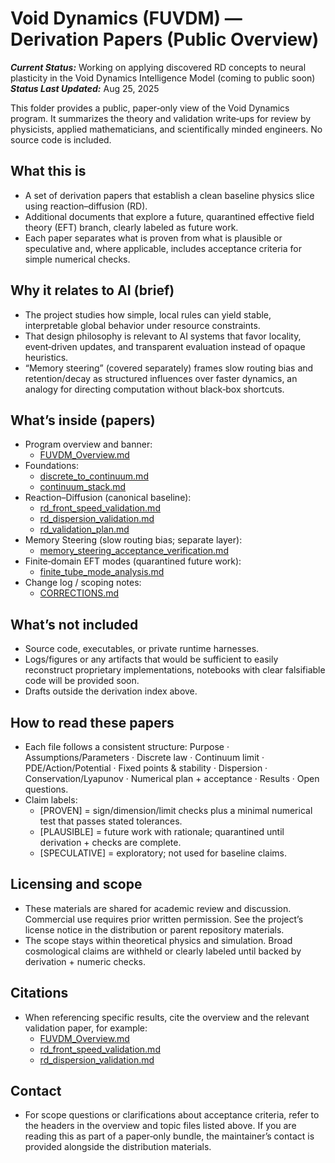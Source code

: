 # Void Dynamics (FUVDM) — Derivation Papers (Public Overview)
***Current Status:*** Working on applying discovered RD concepts to neural plasticity in the Void Dynamics Intelligence Model (coming to public soon) <br>
***Status Last Updated:*** Aug 25, 2025

This folder provides a public, paper‑only view of the Void Dynamics program. It summarizes the theory and validation write‑ups for review by physicists, applied mathematicians, and scientifically minded engineers. No source code is included.

## What this is
- A set of derivation papers that establish a clean baseline physics slice using reaction–diffusion (RD).
- Additional documents that explore a future, quarantined effective field theory (EFT) branch, clearly labeled as future work.
- Each paper separates what is proven from what is plausible or speculative and, where applicable, includes acceptance criteria for simple numerical checks.

## Why it relates to AI (brief)
- The project studies how simple, local rules can yield stable, interpretable global behavior under resource constraints.
- That design philosophy is relevant to AI systems that favor locality, event‑driven updates, and transparent evaluation instead of opaque heuristics.
- “Memory steering” (covered separately) frames slow routing bias and retention/decay as structured influences over faster dynamics, an analogy for directing computation without black‑box shortcuts.

## What’s inside (papers)
- Program overview and banner:
  - [FUVDM_Overview.md](FUVDM_Overview.md)
- Foundations:
  - [discrete_to_continuum.md](derivation/foundations/discrete_to_continuum.md)
  - [continuum_stack.md](derivation/foundations/continuum_stack.md)
- Reaction–Diffusion (canonical baseline):
  - [rd_front_speed_validation.md](derivation/reaction_diffusion/rd_front_speed_validation.md)
  - [rd_dispersion_validation.md](derivation/reaction_diffusion/rd_dispersion_validation.md)
  - [rd_validation_plan.md](derivation/reaction_diffusion/rd_validation_plan.md)
- Memory Steering (slow routing bias; separate layer):
  - [memory_steering_acceptance_verification.md](derivation/memory_steering/memory_steering_acceptance_verification.md)
- Finite‑domain EFT modes (quarantined future work):
  - [finite_tube_mode_analysis.md](derivation/tachyon_condensation/finite_tube_mode_analysis.md)
- Change log / scoping notes:
  - [CORRECTIONS.md](CORRECTIONS.md)

## What’s not included
- Source code, executables, or private runtime harnesses.
- Logs/figures or any artifacts that would be sufficient to easily reconstruct proprietary implementations, notebooks with clear falsifiable code will be provided soon.
- Drafts outside the derivation index above.

## How to read these papers
- Each file follows a consistent structure: Purpose · Assumptions/Parameters · Discrete law · Continuum limit · PDE/Action/Potential · Fixed points & stability · Dispersion · Conservation/Lyapunov · Numerical plan + acceptance · Results · Open questions.
- Claim labels:
  - [PROVEN] = sign/dimension/limit checks plus a minimal numerical test that passes stated tolerances.
  - [PLAUSIBLE] = future work with rationale; quarantined until derivation + checks are complete.
  - [SPECULATIVE] = exploratory; not used for baseline claims.

## Licensing and scope
- These materials are shared for academic review and discussion. Commercial use requires prior written permission. See the project’s license notice in the distribution or parent repository materials.
- The scope stays within theoretical physics and simulation. Broad cosmological claims are withheld or clearly labeled until backed by derivation + numeric checks.

## Citations
- When referencing specific results, cite the overview and the relevant validation paper, for example:
  - [FUVDM_Overview.md](FUVDM_Overview.md)
  - [rd_front_speed_validation.md](derivation/reaction_diffusion/rd_front_speed_validation.md)
  - [rd_dispersion_validation.md](derivation/reaction_diffusion/rd_dispersion_validation.md)

## Contact
- For scope questions or clarifications about acceptance criteria, refer to the headers in the overview and topic files listed above. If you are reading this as part of a paper‑only bundle, the maintainer’s contact is provided alongside the distribution materials.
